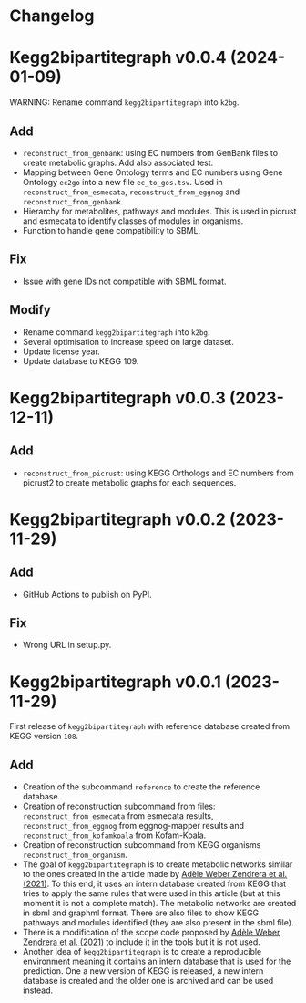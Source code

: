 # Changelog

# Kegg2bipartitegraph v0.0.4 (2024-01-09)

WARNING: Rename command `kegg2bipartitegraph` into `k2bg`.

## Add

* `reconstruct_from_genbank`: using EC numbers from GenBank files to create metabolic graphs. Add also associated test.
* Mapping between Gene Ontology terms and EC numbers using Gene Ontology `ec2go` into a new file `ec_to_gos.tsv`. Used in `reconstruct_from_esmecata`, `reconstruct_from_eggnog` and `reconstruct_from_genbank`.
* Hierarchy for metabolites, pathways and modules. This is used in picrust and esmecata to identify classes of modules in organisms.
* Function to handle gene compatibility to SBML.

## Fix

* Issue with gene IDs not compatible with SBML format.

## Modify

* Rename command `kegg2bipartitegraph` into `k2bg`.
* Several optimisation to increase speed on large dataset.
* Update license year.
* Update database to KEGG 109.

# Kegg2bipartitegraph v0.0.3 (2023-12-11)

## Add

* `reconstruct_from_picrust`: using KEGG Orthologs and EC numbers from picrust2 to create metabolic graphs for each sequences.

# Kegg2bipartitegraph v0.0.2 (2023-11-29)

## Add

* GitHub Actions to publish on PyPI.

## Fix

* Wrong URL in setup.py.

# Kegg2bipartitegraph v0.0.1 (2023-11-29)

First release of `kegg2bipartitegraph` with reference database created from KEGG version `108`.

## Add

* Creation of the subcommand `reference` to create the reference database.
* Creation of reconstruction subcommand from files: `reconstruct_from_esmecata` from esmecata results, `reconstruct_from_eggnog` from eggnog-mapper results and `reconstruct_from_kofamkoala` from Kofam-Koala.
* Creation of reconstruction subcommand from KEGG organisms `reconstruct_from_organism`.
* The goal of `kegg2bipartitegraph` is to create metabolic networks similar to the ones created in the article made by [Adèle Weber Zendrera et al. (2021)](https://www.nature.com/articles/s41598-021-91486-8). To this end, it uses an intern database created from KEGG that tries to apply the same rules that were used in this article (but at this moment it is not a complete match). The metabolic networks are created in sbml and graphml format. There are also files to show KEGG pathways and modules identified (they are also present in the sbml file).
* There is a modification of the scope code proposed by [Adèle Weber Zendrera et al. (2021)](https://www.nature.com/articles/s41598-021-91486-8) to include it in the tools but it is not used.
* Another idea of `kegg2bipartitegraph` is to create a reproducible environment meaning it contains an intern database that is used for the prediction. One a new version of KEGG is released, a new intern database is created and the older one is archived and can be used instead.